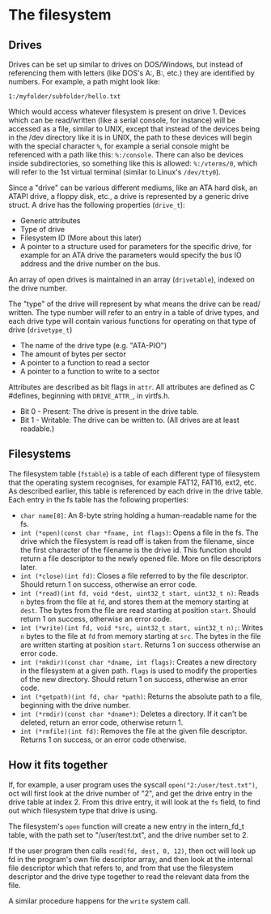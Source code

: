 # The filesystem

## Drives

Drives can be set up similar to drives on DOS/Windows, but instead of
referencing them with letters (like DOS's A:, B:, etc.) they are identified
by numbers. For example, a path might look like:

    1:/myfolder/subfolder/hello.txt

Which would access whatever filesystem is present on drive 1.
Devices which can be read/written (like a serial console, for
instance) will be accessed as a file, similar to UNIX, except that instead of
the devices being in the /dev directory like it is in UNIX, the path to these
devices will begin with the special character `%`, for example a serial console
might be referenced with a path like this: `%:/console`. There can also be
devices inside subdirectories, so something like this is allowed: `%:/vterms/0`,
which will refer to the 1st virtual terminal (similar to Linux's `/dev/tty0`).

Since a "drive" can be various different mediums, like an ATA hard disk, an
ATAPI drive, a floppy disk, etc., a drive is represented by a generic drive
struct. A drive has the following properties (`drive_t`):

 - Generic attributes
 - Type of drive
 - Filesystem ID (More about this later)
 - A pointer to a structure used for parameters for the specific drive, for 
       example for an ATA drive the parameters would specify the bus IO address
       and the drive number on the bus.
       
An array of open drives is maintained in an array (`drivetable`), indexed on
the drive number.

The "type" of the drive will represent by what means the drive can be read/
written. The type number will refer to an entry in a table of drive types, and
each drive type will contain various functions for operating on that type of
drive (`drivetype_t`)

 - The name of the drive type (e.g. "ATA-PIO")
 - The amount of bytes per sector
 - A pointer to a function to read a sector 
 - A pointer to a function to write to a sector

Attributes are described as bit flags in `attr`. All attributes are defined as
C #defines, beginning with `DRIVE_ATTR_`, in virtfs.h.

 - Bit 0 - Present: The drive is present in the drive table.
 - Bit 1 - Writable: The drive can be written to. (All drives are at least readable.)

## Filesystems

The filesystem table (`fstable`) is a table of each different type of
filesystem that the operating system recognises, for example FAT12, FAT16,
ext2, etc. As described earlier, this table is referenced by each drive in the
drive table. Each entry in the fs table has the following properties:

 - `char name[8]`: An 8-byte string holding a human-readable name for the fs.
 - `int (*open)(const char *fname, int flags)`: Opens a file in the
        fs. The drive which the filesystem is read off is taken from the
        filename, since the first character of the filename is the drive id.
        This function should return a file descriptor to the newly opened file.
        More on file descriptors later.
 - `int (*close)(int fd)`: Closes a file referred to by the file descriptor.
        Should return 1 on success, otherwise an error code.
 - `int (*read)(int fd, void *dest, uint32_t start, uint32_t n)`: Reads `n`
        bytes from the file at `fd`, and stores them at the memory starting at
        `dest`. The bytes from the file are read starting at position `start`.
        Should return 1 on success, otherwise an error code.
 - `int (*write)(int fd, void *src, uint32_t start, uint32_t n);`: Writes `n`
        bytes to the file at `fd` from memory starting at `src`. The bytes in 
        the file are written starting at position `start`. Returns 1 on success
        otherwise an error code.
 - `int (*mkdir)(const char *dname, int flags)`: Creates a new directory in the
        filesystem at a given path. `flags` is used to modify the properties of
        the new directory. Should return 1 on success, otherwise an error code.
 - `int (*getpath)(int fd, char *path)`: Returns the absolute path to a file,
        beginning with the drive number.
 - `int (*rmdir)(const char *dname*)`: Deletes a directory. If it can't be
        deleted, return an error code, otherwise return 1.
 - `int (*rmfile)(int fd)`: Removes the file at the given file descriptor.
        Returns 1 on success, or an error code otherwise.
       
## How it fits together

If, for example, a user program uses the syscall `open("2:/user/test.txt")`,
oct will first look at the drive number of "2", and get the drive entry in the
drive table at index 2. From this drive entry, it will look at the `fs` field,
to find out which filesystem type that drive is using. 

The filesystem's `open` function will create a new entry in the intern_fd_t table,
with the path set to "/user/test.txt", and the drive number set to 2.

If the user program then calls `read(fd, dest, 0, 12)`, then oct will look up fd
in the program's own file descriptor array, and then look at the internal file
descriptor which that refers to, and from that use the filesystem descriptor and
the drive type together to read the relevant data from the file.

A similar procedure happens for the `write` system call.

